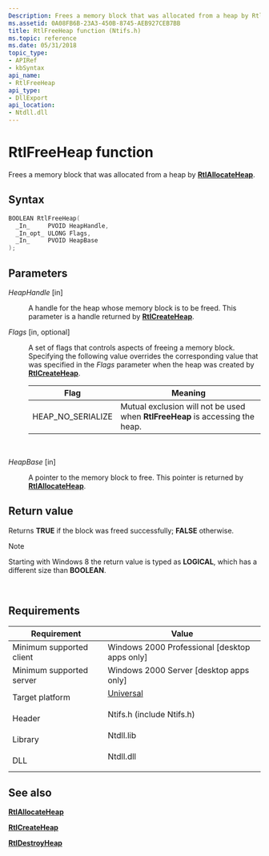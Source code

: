 ```yaml
---
Description: Frees a memory block that was allocated from a heap by RtlAllocateHeap.
ms.assetid: 0A08FB6B-23A3-450B-8745-AEB927CEB7BB
title: RtlFreeHeap function (Ntifs.h)
ms.topic: reference
ms.date: 05/31/2018
topic_type: 
- APIRef
- kbSyntax
api_name: 
- RtlFreeHeap
api_type: 
- DllExport
api_location: 
- Ntdll.dll
---
```


# RtlFreeHeap function

Frees a memory block that was allocated from a heap by [**RtlAllocateHeap**](/windows-hardware/drivers/ddi/ntifs/nf-ntifs-rtlallocateheap).

## Syntax


```C++
BOOLEAN RtlFreeHeap(
  _In_     PVOID HeapHandle,
  _In_opt_ ULONG Flags,
  _In_     PVOID HeapBase
);
```



## Parameters

<dl> <dt>

*HeapHandle* \[in\]
</dt> <dd>

A handle for the heap whose memory block is to be freed. This parameter is a handle returned by [**RtlCreateHeap**](/windows-hardware/drivers/ddi/ntifs/nf-ntifs-rtlcreateheap).

</dd> <dt>

*Flags* \[in, optional\]
</dt> <dd>

A set of flags that controls aspects of freeing a memory block. Specifying the following value overrides the corresponding value that was specified in the *Flags* parameter when the heap was created by [**RtlCreateHeap**](/windows-hardware/drivers/ddi/ntifs/nf-ntifs-rtlcreateheap).



| Flag                           | Meaning                                                                                   |
|--------------------------------|-------------------------------------------------------------------------------------------|
| HEAP\_NO\_SERIALIZE<br/> | Mutual exclusion will not be used when **RtlFreeHeap** is accessing the heap. <br/> |



 

</dd> <dt>

*HeapBase* \[in\]
</dt> <dd>

A pointer to the memory block to free. This pointer is returned by [**RtlAllocateHeap**](/windows-hardware/drivers/ddi/ntifs/nf-ntifs-rtlallocateheap).

</dd> </dl>

## Return value

Returns **TRUE** if the block was freed successfully; **FALSE** otherwise.

> [!Note]  
> Starting with Windows 8 the return value is typed as **LOGICAL**, which has a different size than **BOOLEAN**.

 

## Requirements



| Requirement | Value |
|-------------------------------------|-----------------------------------------------------------------------------------------------------------------------------------------|
| Minimum supported client<br/> | Windows 2000 Professional \[desktop apps only\]<br/>                                                                              |
| Minimum supported server<br/> | Windows 2000 Server \[desktop apps only\]<br/>                                                                                    |
| Target platform<br/>          | <dl> <dt>[Universal](https://msdn.microsoft.com/Library/Windows/Hardware/EB2264A4-BAE8-446B-B9A5-19893936DDCA)</dt> </dl> |
| Header<br/>                   | <dl> <dt>Ntifs.h (include Ntifs.h)</dt> </dl>                                    |
| Library<br/>                  | <dl> <dt>Ntdll.lib</dt> </dl>                                                    |
| DLL<br/>                      | <dl> <dt>Ntdll.dll</dt> </dl>                                                    |



## See also

<dl> <dt>

[**RtlAllocateHeap**](/windows-hardware/drivers/ddi/ntifs/nf-ntifs-rtlallocateheap)
</dt> <dt>

[**RtlCreateHeap**](/windows-hardware/drivers/ddi/ntifs/nf-ntifs-rtlcreateheap)
</dt> <dt>

[**RtlDestroyHeap**](/windows-hardware/drivers/ddi/ntifs/nf-ntifs-rtldestroyheap)
</dt> </dl>

 

 
